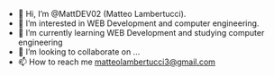 - 👋 Hi, I’m @MattDEV02 (Matteo Lambertucci).
- 👀 I’m interested in WEB Development and computer engineering.
- 🌱 I’m currently learning WEB Development and studying computer engineering
- 💞️ I’m looking to collaborate on ...
- 📫 How to reach me matteolambertucci3@gmail.com 

<!---
MattDEV02 is a ✨ special ✨ repository because contains many applications in different Tecnologies.
--->
